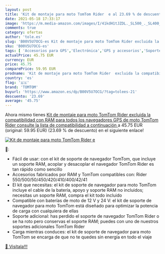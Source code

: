 ```yaml
---
layout: post
title: 'Kit de montaje para moto TomTom Rider  e al 23.69 % de descuento'
date: 2021-05-18 17:33:17
image: 'https://m.media-amazon.com/images/I/41kdH1tJZDL._SL500_._SL400_.jpg'
comments: true
category: ofertas
author: 'tole.es'
slug: 'B00V5U7OCG-es Kit de montaje para moto TomTom Rider excluida la...'
sku: 'B00V5U7OCG-es'
tags: [ 'Accesorios para GPS','Electrónica','GPS y accesorios','Soportes para GPS','gps','ram','tomtom', ]
actualPrice: 45.75 EUR
currency: EUR
price: 45.75
comparePrice: 59.95 EUR
prodname: 'Kit de montaje para moto TomTom Rider  excluida la compatibilidad con RAM  para todos los navegadores GPS de moto TomTom Rider  consulte la lista de compatibilidad a continuación '
country: 'es'
flag: '🇪🇸'
brand: 'TOMTOM'
buyurl: 'https://www.amazon.es/dp/B00V5U7OCG/?tag=tolees-21'
descuento: '23.69'
average: '45.75'
---
```


Ahora mismo tienes [Kit de montaje para moto TomTom Rider  excluida la compatibilidad con RAM  para todos los navegadores GPS de moto TomTom Rider  consulte la lista de compatibilidad a continuación ](https://www.amazon.es/dp/B00V5U7OCG/?tag=tolees-21) a 45.75 EUR (original: 59.95 EUR) (23.69 %  de descuento) en el siguiente enlace!

[![Kit de montaje para moto TomTom Rider  e](https://m.media-amazon.com/images/I/41kdH1tJZDL._SL500_._SL400_.jpg)](https://www.amazon.es/dp/B00V5U7OCG/?tag=tolees-21)

🔎:

- Fácil de usar: con el kit de soporte de navegador TomTom, que incluye un soporte RAM, acoplar y desacoplar el navegador TomTom Rider es tan rápido como sencillo
- Accesorios fabricados por RAM y TomTom compatibles con: Rider 550/500/50/450/420/410/400/42/41
- El kit que necesitas: el kit de soporte de navegador para moto TomTom incluye el cable de la batería, apoyo y soporte RAM no incluidos; necesitas un soporte RAM, compra el kit todo incluido
- Compatible con baterías de moto de 12 V y 24 V: el kit de soporte de navegador para moto TomTom está diseñado para optimizar la potencia de carga con cualquiera de ellas
- Soporte adicional: has perdido el soporte de navegador TomTom Rider o se ha roto pero conservas el soporte RAM; puedes con uno de nuestros soportes adicionales TomTom Rider
- Carga mientras conduces: el kit de soporte de navegador para moto TomTom se encarga de que no te quedes sin energía en todo el viaje

[🛒 Visítala!!!](https://www.amazon.es/dp/B00V5U7OCG/?tag=tolees-21)
